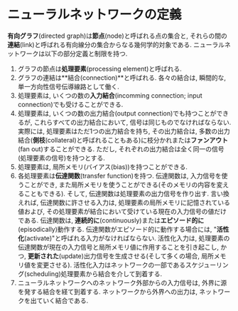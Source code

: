 # ニューラルネットワークの定義
**有向グラフ**(directed graph)は**節点**(node)と呼ばれる点の集合と, それらの間の**連結**(link)と呼ばれる有向線分の集合からなる幾何学的対象である. ニューラルネットワークは以下の部分定義と制限を持つ.

1. グラフの節点は**処理要素**(processing element)と呼ばれる.
1. グラフの連結は**結合(connection)**と呼ばれる. 各々の結合は, 瞬間的な, 単一方向性信号伝導線路として働く.
1. 処理要素は, いくつの数の**入力結合**(incomming connection; input connection)でも受けることができる.
1. 処理要素は, いくつの数の出力結合(output connection)でも持つことができるが, これらすべての出力結合において, 信号は同じものでなければならない. 実際には, 処理要素はただ1つの出力結合を持ち, その出力結合は, 多数の出力結合(**側枝**(collateral)と呼ばれることもある)に枝分かれまたは**ファンアウト**(fan out)することができる. ただし, それぞれの出力結合は全く同一の信号(処理要素の信号)を持つとする.
1. 処理要素は, 局所メモリ(バイアス(bias))を持つことができる.
1. 各処理要素は**伝達関数**(transfer function)を持つ. 伝達関数は, 入力信号を使うことができ, また局所メモリを使うことができる(そのメモリの内容を変えることもできる). そして, 伝達関数は処理要素の出力信号を作り出す. 言い換えれば, 伝達関数に許させる入力は, 処理要素の局所メモリに記憶されている値および, その処理要素が結合において受けている現在の入力信号の値だけである. 伝達関数は, **連続的に**(continuously)または**エピソード的に**(episodically)動作する. 伝達関数がエピソード的に動作する場合には, "**活性化**(activate)"と呼ばれる入力がなければならない. 活性化入力は, 処理要素の伝達関数が現在の入力信号と局所メモリ値に作用することを引き起こし, かつ, **更新された**(update)出力信号を生成させる(そして多くの場合, 局所メモリ値を変更させる). 活性化入力はネットワークの一部であるスケジューリング(scheduling)処理要素から結合を介して到着する.
1. ニューラルネットワークへのネットワーク外部からの入力信号は, 外界に源を発する結合を経て到着する. ネットワークから外界への出力は, ネットワークを出ていく結合である.